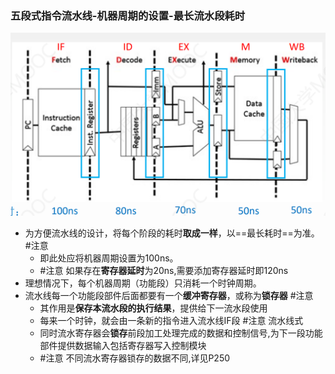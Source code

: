 ### 五段式指令流水线-机器周期的设置-最长流水段耗时
![](attachments/Pasted%20image%2020220918221359.png)
- 为方便流水线的设计，将每个阶段的耗时**取成一样**，以==最长耗时==为准。 #注意
	- 即此处应将机器周期设置为100ns。
	- #注意 如果存在**寄存器延时**为20ns,需要添加寄存器延时即120ns
- 理想情况下，每个机器周期（功能段）只消耗一个时钟周期。
- 流水线每一个功能段部件后面都要有一个**缓冲寄存器**，或称为**锁存器** #注意
	- 其作用是**保存本流水段的执行结果**，提供给下一流水段使用
	- 每来一个时钟，就会由一条新的指令进入流水线IF段 #注意 流水线式
	- 同时流水寄存器会**锁存**前段加工处理完成的数据和控制信号,为下一段功能部件提供数据输入包括寄存器写入控制模块
	- #注意 不同流水寄存器锁存的数据不同,详见P250